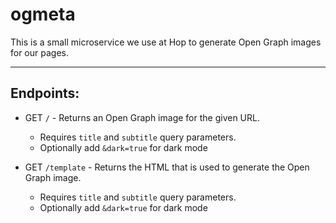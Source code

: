 # ogmeta

This is a small microservice we use at Hop to generate Open Graph images for our pages.

---

## Endpoints:

- GET `/` - Returns an Open Graph image for the given URL.

  - Requires `title` and `subtitle` query parameters.
  - Optionally add `&dark=true` for dark mode

- GET `/template` - Returns the HTML that is used to generate the Open Graph image.
  - Requires `title` and `subtitle` query parameters.
  - Optionally add `&dark=true` for dark mode
